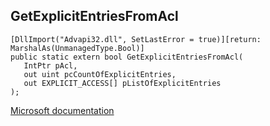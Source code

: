 ## GetExplicitEntriesFromAcl

```
[DllImport("Advapi32.dll", SetLastError = true)][return: MarshalAs(UnmanagedType.Bool)]
public static extern bool GetExplicitEntriesFromAcl(
   IntPtr pAcl,
   out uint pcCountOfExplicitEntries,
   out EXPLICIT_ACCESS[] pListOfExplicitEntries
);
```

[Microsoft documentation](https://docs.microsoft.com/en-us/windows/win32/api/aclapi/nf-aclapi-getexplicitentriesfromacla)
